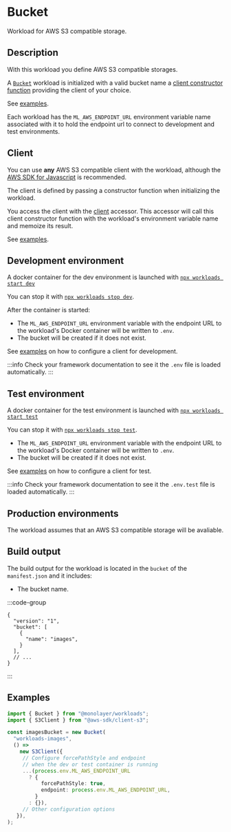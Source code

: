 # Bucket

Workload for AWS S3 compatible storage.

## Description

With this workload you define AWS S3 compatible storages.

A [`Bucket`](./../reference/api/main/classes/Bucket.md) workload is initialized with a valid bucket name a [client constructor function](./../reference/api/main/interfaces/DatabaseOptions.md#properties) providing the client of your choice.

See [examples](#examples).

Each workload has the `ML_AWS_ENDPOINT_URL` environment variable name associated with it to hold the endpoint url to connect to development and test environments.

## Client

You can use **any** AWS S3 compatible client with the workload, although the [AWS SDK for Javascript](https://aws.amazon.com/sdk-for-javascript/) is recommended.

The client is defined by passing a constructor function when initializing the workload.

You access the client with the [client](./../reference/api/main/classes/Bucket.md#client) accessor. This accessor will call this client constructor function with the workload's environment variable name and memoize its result.

See [examples](#examples).

## Development environment

A docker container for the dev environment is launched with [`npx workloads start dev`](./../reference/cli/start-dev.md)

You can stop it with [`npx workloads stop dev`](./../reference/cli/stop-dev.md).

After the container is started:

- The `ML_AWS_ENDPOINT_URL` environment variable with the endpoint URL to the workload's Docker container
will be written to `.env`.
- The bucket will be created if it does not exist.

See [examples](#examples) on how to configure a client for development.

:::info
Check your framework documentation to see it the `.env` file is loaded automatically.
:::

## Test environment

A docker container for the test environment is launched with [`npx workloads start test`](./../reference/cli/start-test.md)

You can stop it with [`npx workloads stop test`](./../reference/cli/stop-test.md).

- The `ML_AWS_ENDPOINT_URL` environment variable with the endpoint URL to the workload's Docker container
will be written to `.env`.
- The bucket will be created if it does not exist.

See [examples](#examples) on how to configure a client for test.

:::info
Check your framework documentation to see it the `.env.test` file is loaded automatically.
:::

## Production environments

The workload assumes that an AWS S3 compatible storage will be avaliable.

## Build output

The build output for the workload is located in the `bucket` of the `manifest.json`
and it includes:

- The bucket name.

:::code-group

```json[Bucket Workload]
{
  "version": "1",
  "bucket": [
    {
      "name": "images",
    }
  ],
  // ...
}
```

:::

## Examples

```ts
import { Bucket } from "@monolayer/workloads";
import { S3Client } from "@aws-sdk/client-s3";

const imagesBucket = new Bucket(
  "workloads-images",
  () =>
    new S3Client({
     // Configure forcePathStyle and endpoint
     // when the dev or test container is running
     ...(process.env.ML_AWS_ENDPOINT_URL
       ? {
           forcePathStyle: true,
           endpoint: process.env.ML_AWS_ENDPOINT_URL,
         }
       : {}),
     // Other configuration options
   }),
);
```
